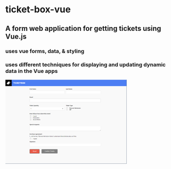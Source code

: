 # ticket-box-vue

## A form web application for getting tickets using Vue.js 
### uses vue forms, data, & styling

### uses different techniques for displaying and updating dynamic data in the Vue apps

<img src="https://github.com/ericapayne/ticket-box-vue/blob/main/vtb.PNG" width="75%" />
